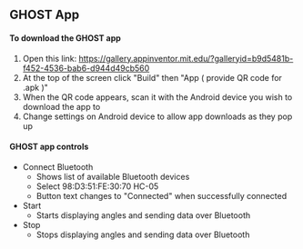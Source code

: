 ## GHOST App
#### To download the GHOST app
1. Open this link: https://gallery.appinventor.mit.edu/?galleryid=b9d5481b-f452-4536-bab6-d944d49cb560
2. At the top of the screen click "Build" then "App ( provide QR code for .apk )"
3. When the QR code appears, scan it with the Android device you wish to download the app to
4. Change settings on Android device to allow app downloads as they pop up
#### GHOST app controls
- Connect Bluetooth
  - Shows list of available Bluetooth devices
  - Select 98:D3:51:FE:30:70 HC-05
  - Button text changes to "Connected" when successfully connected
- Start
  - Starts displaying angles and sending data over Bluetooth
- Stop
  - Stops displaying angles and sending data over Bluetooth

